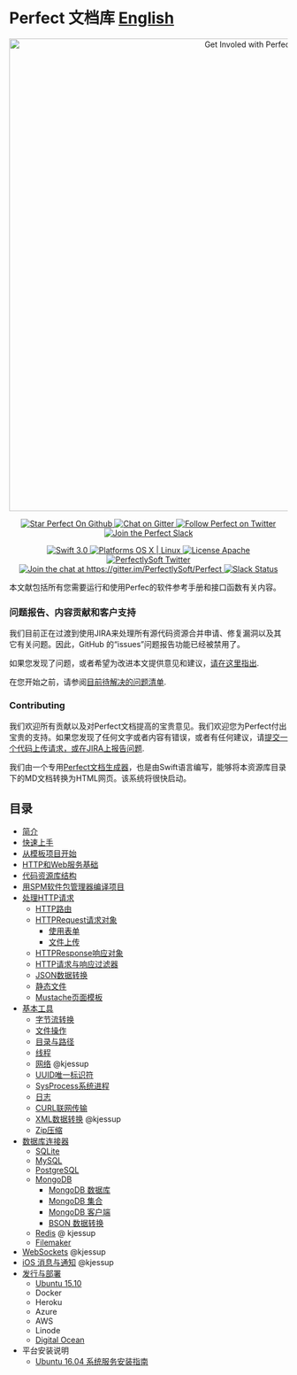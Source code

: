# Perfect 文档库 [English](https://github.com/PerfectlySoft/PerfectDocs)
<p align="center">
    <a href="http://perfect.org/get-involved.html" target="_blank">
        <img src="http://perfect.org/assets/github/perfect_github_2_0_0.jpg" alt="Get Involed with Perfect!" width="854" />
    </a>
</p>

<p align="center">
    <a href="https://github.com/PerfectlySoft/Perfect" target="_blank">
        <img src="http://www.perfect.org/github/Perfect_GH_button_1_Star.jpg" alt="Star Perfect On Github" />
    </a>
    <a href="https://gitter.im/PerfectlySoft/Perfect" target="_blank">
        <img src="http://www.perfect.org/github/Perfect_GH_button_2_Git.jpg" alt="Chat on Gitter" />
    </a>
    <a href="https://twitter.com/perfectlysoft" target="_blank">
        <img src="http://www.perfect.org/github/Perfect_GH_button_3_twit.jpg" alt="Follow Perfect on Twitter" />
    </a>
    <a href="http://perfect.ly" target="_blank">
        <img src="http://www.perfect.org/github/Perfect_GH_button_4_slack.jpg" alt="Join the Perfect Slack" />
    </a>
</p>

<p align="center">
    <a href="https://developer.apple.com/swift/" target="_blank">
        <img src="https://img.shields.io/badge/Swift-3.0-orange.svg?style=flat" alt="Swift 3.0">
    </a>
    <a href="https://developer.apple.com/swift/" target="_blank">
        <img src="https://img.shields.io/badge/Platforms-OS%20X%20%7C%20Linux%20-lightgray.svg?style=flat" alt="Platforms OS X | Linux">
    </a>
    <a href="http://perfect.org/licensing.html" target="_blank">
        <img src="https://img.shields.io/badge/License-Apache-lightgrey.svg?style=flat" alt="License Apache">
    </a>
    <a href="http://twitter.com/PerfectlySoft" target="_blank">
        <img src="https://img.shields.io/badge/Twitter-@PerfectlySoft-blue.svg?style=flat" alt="PerfectlySoft Twitter">
    </a>
    <a href="https://gitter.im/PerfectlySoft/Perfect?utm_source=badge&utm_medium=badge&utm_campaign=pr-badge&utm_content=badge" target="_blank">
        <img src="https://img.shields.io/badge/Gitter-Join%20Chat-brightgreen.svg" alt="Join the chat at https://gitter.im/PerfectlySoft/Perfect">
    </a>
    <a href="http://perfect.ly" target="_blank">
        <img src="http://perfect.ly/badge.svg" alt="Slack Status">
    </a>
</p>

本文献包括所有您需要运行和使用Perfec的软件参考手册和接口函数有关内容。

### 问题报告、内容贡献和客户支持

我们目前正在过渡到使用JIRA来处理所有源代码资源合并申请、修复漏洞以及其它有关问题。因此，GitHub 的“issues”问题报告功能已经被禁用了。

如果您发现了问题，或者希望为改进本文提供意见和建议，[请在这里指出](http://jira.perfect.org:8080/servicedesk/customer/portal/1).

在您开始之前，请参阅[目前待解决的问题清单](http://jira.perfect.org:8080/projects/ISS/issues).

### Contributing

我们欢迎所有贡献以及对Perfect文档提高的宝贵意见。我们欢迎您为Perfect付出宝贵的支持。如果您发现了任何文字或者内容有错误，或者有任何建议，请[提交一个代码上传请求，或在JIRA上报告问题](http://jira.perfect.org:8080/servicedesk/customer/portal/1/user/login?destination=portal%2F1).

我们由一个专用[Perfect文档生成器](https://github.com/PerfectlySoft/PerfectDocGenerator)，也是由Swift语言编写，能够将本资源库目录下的MD文档转换为HTML网页。该系统将很快启动。

## 目录

* [简介](guide.zh_CN/introduction.md)
* [快速上手](guide.zh_CN/gettingStarted.md)
* [从模板项目开始](guide.zh_CN/gettingStartedFromScratch.md)
* [HTTP和Web服务基础](guide.zh_CN/WebServicesPrimer.md)
* [代码资源库结构](guide.zh_CN/repositoryLayout.md)
* [用SPM软件包管理器编译项目](guide.zh_CN/buildingWithSPM.md)
* [处理HTTP请求](guide.zh_CN/handlingRequests.md)
	* [HTTP路由](guide.zh_CN/routing.md)
	* [HTTPRequest请求对象](guide.zh_CN/HTTPRequest.md)
	 	* [使用表单](guide.zh_CN/formData.md)
		* [文件上传](guide.zh_CN/fileUploads.md)
	* [HTTPResponse响应对象](guide.zh_CN/HTTPResponse.md)
	* [HTTP请求与响应过滤器](guide.zh_CN/filters.md)
	* [JSON数据转换](guide.zh_CN/JSON.md)
	* [静态文件](guide.zh_CN/staticFileContent.md)
	* [Mustache页面模板](guide.zh_CN/mustache.md)
* [基本工具](guide.zh_CN/utilities.md)
	* [字节流转换](guide.zh_CN/bytes.md)
	* [文件操作](guide.zh_CN/file.md)
	* [目录与路径](guide.zh_CN/dir.md)
	* [线程](guide.zh_CN/thread.md)
	* [网络](guide.zh_CN/net.md) @kjessup
	* [UUID唯一标识符](guide.zh_CN/UUID.md)
	* [SysProcess系统进程](guide.zh_CN/sysProcess.md)
	* [日志](guide.zh_CN/log.md)
	* [CURL联网传输](guide.zh_CN/cURL.md)
	* [XML数据转换](guide.zh_CN/xml.md) @kjessup
	* [Zip压缩](guide.zh_CN/zip.md)
* [数据库连接器](guide.zh_CN/databaseConnectors.md)
	* [SQLite](guide.zh_CN/SQLite.md)
	* [MySQL](guide.zh_CN/MySQL.md)
	* [PostgreSQL](guide.zh_CN/PostgreSQL.md)
	* [MongoDB](guide.zh_CN/MongoDB.md)
		* [MongoDB 数据库](guide.zh_CN/MongoDB-Database.md)
		* [MongoDB 集合](guide.zh_CN/MongoDB-Collections.md)
		* [MongoDB 客户端](guide.zh_CN/MongoDB-Client.md)
		* [BSON 数据转换](guide.zh_CN/MongoDB-BSON.md)
	* [Redis](guide.zh_CN/Redis.md) @ kjessup
	* [Filemaker](guide.zh_CN/filemaker.md)
* [WebSockets](guide.zh_CN/webSockets.md) @kjessup
* [iOS 消息与通知](guide.zh_CN/iOSNotifications.md) @kjessup
* [发行与部署](guide.zh_CN/deployment.md)
	* [Ubuntu 15.10](guide.zh_CN/deployment-Ubuntu1510.md)
	* Docker
	* Heroku
	* Azure
	* AWS
	* Linode
	* [Digital Ocean](guide.zh_CN/deployment-DigitalOcean.md)
* 平台安装说明
	* [Ubuntu 16.04 系统服务安装指南](guide.zh_CN/starting-services.md)
